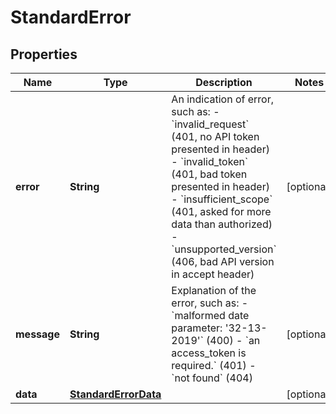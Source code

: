 
# StandardError

## Properties
Name | Type | Description | Notes
------------ | ------------- | ------------- | -------------
**error** | **String** | An indication of error, such as:  - &#x60;invalid_request&#x60; (401, no API token presented in header) - &#x60;invalid_token&#x60; (401, bad token presented in header) - &#x60;insufficient_scope&#x60; (401, asked for more data than authorized) - &#x60;unsupported_version&#x60; (406, bad API version in accept header)  |  [optional]
**message** | **String** | Explanation of the error, such as:  - &#x60;malformed date parameter: &#39;32-13-2019&#39;&#x60; (400) - &#x60;an access_token is required.&#x60; (401) - &#x60;not found&#x60; (404)  |  [optional]
**data** | [**StandardErrorData**](StandardErrorData.md) |  |  [optional]



